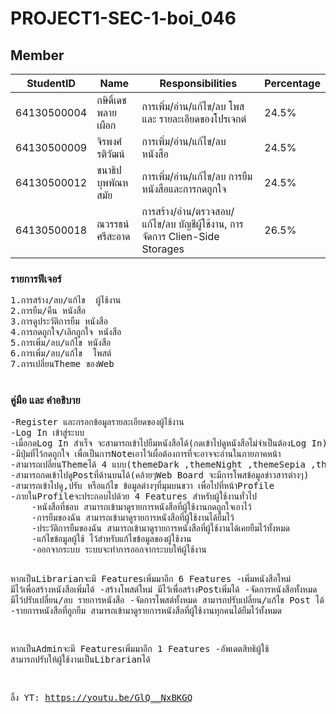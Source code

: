 # PROJECT1-SEC-1-boi_046
## Member
| StudentID | Name | Responsibilities | Percentage
|-----------|------|------------|--------
| 64130500004 | กษิดิ์เดช พลายเผือก |การเพิ่ม/อ่าน/แก้ไข/ลบ โพส และ รายละเอียดของโปรเจกต์ | 24.5%
| 64130500009 | จิรพงศ์ รติวัฒน์ |การเพิ่ม/อ่าน/แก้ไข/ลบ หนังสือ  | 24.5%
| 64130500012 | ชนาธิป บุพพัณหสมัย |การเพิ่ม/อ่าน/แก้ไข/ลบ การยืมหนังสือและการกดถูกใจ  | 24.5%
| 64130500018 | ณวรรธน์ ศรีสะอาด |การสร้าง/อ่าน/ตรวจสอบ/แก้ไข/ลบ บัญชีผู้ใช้งาน, การจัดการ Clien-Side Storages | 26.5%

<h3>รายการฟีเจอร์</h3>
<pre>
1.การสร้าง/ลบ/แก้ไข  ผู้ใช้งาน
2.การยืม/คืน หนังสือ
3.การดูประวัติการยืม หนังสือ
4.การกดถูกใจ/เลิกถูกใจ หนังสือ
5.การเพิ่ม/ลบ/แก้ไข หนังสือ
6.การเพิ่ม/ลบ/แก้ไข  โพสต์
7.การเปลี่ยนTheme ของWeb  
  </pre>

<h3>คู่มือ และ คำอธิบาย</h3><pre>
-Register และกรอกข้อมูลรายละเอียดของผู้ใช้งาน 
-Log In เข้าสู่ระบบ
-เมื่อกดLog In สำเร็จ จะสามารถเข้าไปยืมหนังสือได้(กดเข้าไปดูหนังสือไม่จำเป็นต้องLog In)
-มีปุ่มที่ไว้กดถูกใจ เพื่อเป็นการNoteเอาไว้เผื่อต้องการที่จะอาจจะอ่านในภายภาคหน้า
-สามารถเปลี่ยนThemeได้ 4 แบบ(themeDark ,themeNight ,themeSepia ,themeBright)
-สามารถกดเข้าไปดูPostที่ด้านบนได้(คล้ายๆWeb Board จะมีการโพสข้อมูลข่าวสารต่างๆ)
-สามารถเข้าไปดู,ปรับ หรือแก้ไข ข้อมูลต่างๆที่มุมบนขวา เพื่อไปที่หน้าProfile
-ภายในProfileจะประกอบไปด้วย 4 Features สำหรับผู้ใช้งานทั่วไป
    -หนังสือที่ชอบ สามารถเข้ามาดูรายการหนังสือที่ผู้ใช้งานกดถูกใจเอาไว้
    -การยืมของฉัน สามารถเข้ามาดูรายการหนังสือที่ผู้ใช้งานได้ยืมไว้
    -ประวัติการยืมของฉัน สามารถเข้ามาดูรายการหนังสือที่ผู้ใช้งานได้เคยยืมไว้ทั้งหมด
    -แก้ไขข้อมูลผู้ใช้ ไว้สำหรับแก้ไขข้อมูลของผู้ใช้งาน
    -ออกจากระบบ ระบบจะทำการออกจากระบบให้ผู้ใช้งาน

หากเป็นLibrarianจะมี Featuresเพิ่มมาอีก 6 Features
    -เพิ่มหนังสือใหม่ มีไว้เพื่อสร้างหนังสือเพิ่มได้
    -สร้างโพสต์ใหม่ มีไว้เพื่อสร้างPostเพิ่มได้
    -จัดการหนังสือทั้งหมด มีไว้ปรับเปลี่ยน/ลบ รายการหนังสือ
    -จัดการโพสต์ทั้งหมด สามารถปรับเปลี่ยน/แก้ไข Post ได้
    -รายการหนังสือที่ถูกยืม สามารถเข้ามาดูรายการหนังสือที่ผู้ใช้งานทุกคนได้ยืมไว้ทั้งหมด

หากเป็นAdminจะมี Featuresเพิ่มมาอีก 1 Features
    -อัพเดตสิทธิผู้ใช้  สามารถปรับให้ผู้ใช้งานเป็นLibrarianได้
    
ลิ้ง YT: https://youtu.be/GlQ__NxBKGQ

</pre>
